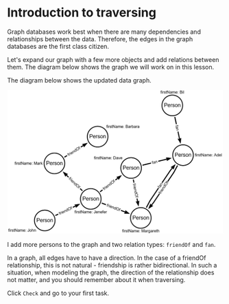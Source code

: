 # Introduction to traversing

Graph databases work best when there are many dependencies and relationships between the data.
Therefore, the edges in the graph databases are the first class citizen.

Let's expand our graph with a few more objects and add relations between them.
The diagram below shows the graph we will work on in this lesson.

The diagram below shows the updated data graph.

![Data graph](../resources/dataGraph.png)

I add more persons to the graph and two relation types: `friendOf` and `fan`.

In a graph, all edges have to have a direction.
In the case of a friendOf relationship, this is not natural - friendship is rather bidirectional.
In such a situation, when modeling the graph, the direction of the relationship does not matter, 
and you should remember about it when traversing. 

Click `Check` and go to your first task.
